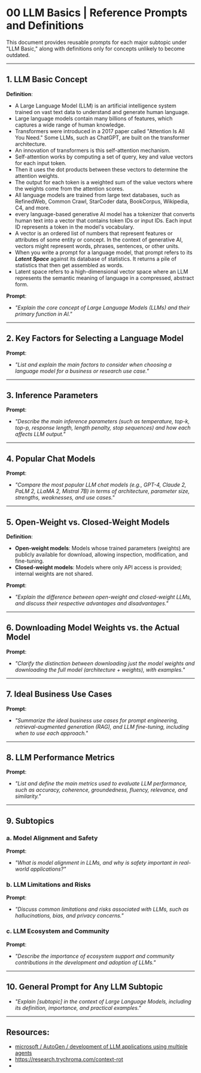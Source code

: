 # 00 LLM Basics | Reference Prompts and Definitions

This document provides reusable prompts for each major subtopic under "LLM Basic," along with definitions only for concepts unlikely to become outdated. 


---

## 1. LLM Basic Concept

**Definition**:  
- A Large Language Model (LLM) is an artificial intelligence system trained on vast text data to understand and generate human language.
- Large language models contain many billions of features, which captures a wide range of human knowledge.
- Transformers were introduced in a 2017 paper called "Attention Is All You Need." Some LLMs, such as ChatGPT, are built on the transformer architecture.
- An innovation of transformers is this self-attention mechanism.
- Self-attention works by computing a set of query, key and value vectors for each input token.
- Then it uses the dot products between these vectors to determine the attention weights.
- The output for each token is a weighted sum of the value vectors where the weights come from the attention scores.
- All language models are trained from large text databases, such as RefinedWeb, Common Crawl, StarCoder data, BookCorpus, Wikipedia, C4, and more.    
- every language-based generative AI model has a tokenizer that converts human text into a vector that contains token IDs or input IDs. Each input ID represents a token in the model's vocabulary.
- A vector is an ordered list of numbers that represent features or attributes of some entity or concept. In the context of generative AI, vectors might represent words, phrases, sentences, or other units.
- When you write a prompt for a language model, that prompt refers to its ***Latent Space*** against its database of statistics. It returns a pile of statistics that then get assembled as words.
- Latent space refers to a high-dimensional vector space where an LLM represents the semantic meaning of language in a compressed, abstract form.

**Prompt**:  
- *"Explain the core concept of Large Language Models (LLMs) and their primary function in AI."*

---

## 2. Key Factors for Selecting a Language Model

**Prompt**:  
- *"List and explain the main factors to consider when choosing a language model for a business or research use case."*

---

## 3. Inference Parameters

**Prompt**:  
- *"Describe the main inference parameters (such as temperature, top-k, top-p, response length, length penalty, stop sequences) and how each affects LLM output."*

---

## 4. Popular Chat Models

**Prompt**:  
- *"Compare the most popular LLM chat models (e.g., GPT-4, Claude 2, PaLM 2, LLaMA 2, Mistral 7B) in terms of architecture, parameter size, strengths, weaknesses, and use cases."*

---

## 5. Open-Weight vs. Closed-Weight Models

**Definition**:  
- **Open-weight models**: Models whose trained parameters (weights) are publicly available for download, allowing inspection, modification, and fine-tuning.
- **Closed-weight models**: Models where only API access is provided; internal weights are not shared.

**Prompt**:  
- *"Explain the difference between open-weight and closed-weight LLMs, and discuss their respective advantages and disadvantages."*

---

## 6. Downloading Model Weights vs. the Actual Model

**Prompt**:  
- *"Clarify the distinction between downloading just the model weights and downloading the full model (architecture + weights), with examples."*

---

## 7. Ideal Business Use Cases

**Prompt**:  
- *"Summarize the ideal business use cases for prompt engineering, retrieval-augmented generation (RAG), and LLM fine-tuning, including when to use each approach."*

---

## 8. LLM Performance Metrics

**Prompt**:  
- *"List and define the main metrics used to evaluate LLM performance, such as accuracy, coherence, groundedness, fluency, relevance, and similarity."*

---

## 9. Subtopics

### a. Model Alignment and Safety

**Prompt**:  
- *"What is model alignment in LLMs, and why is safety important in real-world applications?"*

### b. LLM Limitations and Risks

**Prompt**:  
- *"Discuss common limitations and risks associated with LLMs, such as hallucinations, bias, and privacy concerns."*

### c. LLM Ecosystem and Community

**Prompt**:  
- *"Describe the importance of ecosystem support and community contributions in the development and adoption of LLMs."*

---

## 10. General Prompt for Any LLM Subtopic

- *"Explain [subtopic] in the context of Large Language Models, including its definition, importance, and practical examples."*

---


## Resources:
- [microsoft / AutoGen / development of LLM applications using multiple agents  ](https://microsoft.github.io/autogen/docs/Getting-Started)
- https://research.trychroma.com/context-rot
- 

